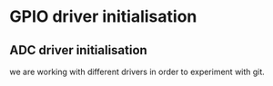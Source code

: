 # GPIO driver initialisation
## ADC driver initialisation

we are working with different drivers in order to experiment with git.
